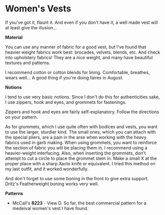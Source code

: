 # Women's Vests

If you've got it, flaunt it. And even if you don't have it, a well made vest will at least give the illusion...

**Material**

You can use any manner of fabric for a good vest, but I've found that heavier weight fabrics work best: brocades, velvets, blends, etc. And check into upholstery fabrics! They are a nice weight, and many have beautiful textures and patterns.

I recommend cotton or cotton blends for lining. Comfortable, breathes, wears well... A good thing if you're doing faires in August.

**Notions**

I tend to use very basic notions. Since I don't do this for authenticities sake, I use zippers, hook and eyes, and grommets for fastenings.

Zippers and hook and eyes are fairly self-explanatory. Follow the directions on your pattern.

As for grommets, which I use quite often with bodices and vests, you want to use the larger, sturdier kind. The small ones, which you can attach with the special pliers, are a pain in the arse when working with the heavy fabrics used in garb making. When using grommets, you want to reinforce the section of fabric you will be placing them in. I recommend using a heavier-weight interfacing. Also, when inserting the grommets, don't attempt to cut a circle to place the grommet stem in. Make a small X at the proper place with a sharp Xacto knife or equivalent. I tried this method on my last outfit, and it worked wonderfully.

And don't forget to use some boning in the front to give extra support. Dritz's Featherweight boning works very well.

**Patterns**

* McCall's
**8223** - View D. So far, the best commercial pattern for a medeival women's vest I have found.